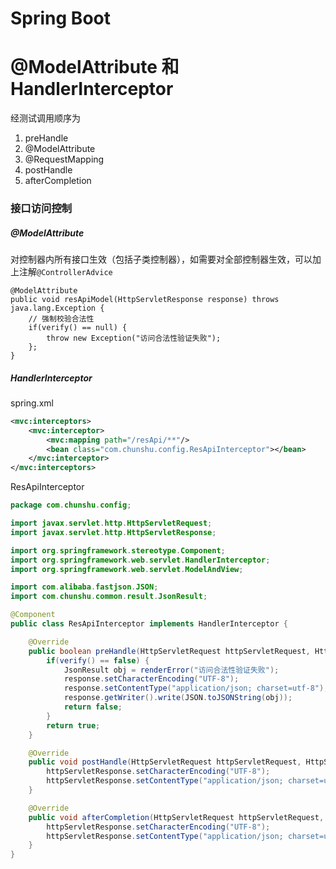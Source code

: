 # Spring Boot

# @ModelAttribute 和 HandlerInterceptor

经测试调用顺序为

1. preHandle
2. @ModelAttribute
3. @RequestMapping
4. postHandle
5. afterCompletion

### 接口访问控制

##### @ModelAttribute

对控制器内所有接口生效（包括子类控制器），如需要对全部控制器生效，可以加上注解`@ControllerAdvice`

    @ModelAttribute
    public void resApiModel(HttpServletResponse response) throws java.lang.Exception {
        // 强制校验合法性
        if(verify() == null) {
            throw new Exception("访问合法性验证失败");
        };
    }

##### HandlerInterceptor

spring.xml

```xml
<mvc:interceptors>
    <mvc:interceptor>
        <mvc:mapping path="/resApi/**"/>
        <bean class="com.chunshu.config.ResApiInterceptor"></bean>
    </mvc:interceptor>
</mvc:interceptors>
```

ResApiInterceptor

```java
package com.chunshu.config;

import javax.servlet.http.HttpServletRequest;
import javax.servlet.http.HttpServletResponse;

import org.springframework.stereotype.Component;
import org.springframework.web.servlet.HandlerInterceptor;
import org.springframework.web.servlet.ModelAndView;

import com.alibaba.fastjson.JSON;
import com.chunshu.common.result.JsonResult;

@Component
public class ResApiInterceptor implements HandlerInterceptor {

    @Override
    public boolean preHandle(HttpServletRequest httpServletRequest, HttpServletResponse response, Object o) throws Exception {
        if(verify() == false) {
            JsonResult obj = renderError("访问合法性验证失败");
            response.setCharacterEncoding("UTF-8");
            response.setContentType("application/json; charset=utf-8");
            response.getWriter().write(JSON.toJSONString(obj));
            return false;
        }
        return true;
    }

    @Override
    public void postHandle(HttpServletRequest httpServletRequest, HttpServletResponse httpServletResponse, Object o, ModelAndView modelAndView) {
        httpServletResponse.setCharacterEncoding("UTF-8");
        httpServletResponse.setContentType("application/json; charset=utf-8");
    }

    @Override
    public void afterCompletion(HttpServletRequest httpServletRequest, HttpServletResponse httpServletResponse, Object o, Exception e) {
        httpServletResponse.setCharacterEncoding("UTF-8");
        httpServletResponse.setContentType("application/json; charset=utf-8");
    }
}
```
